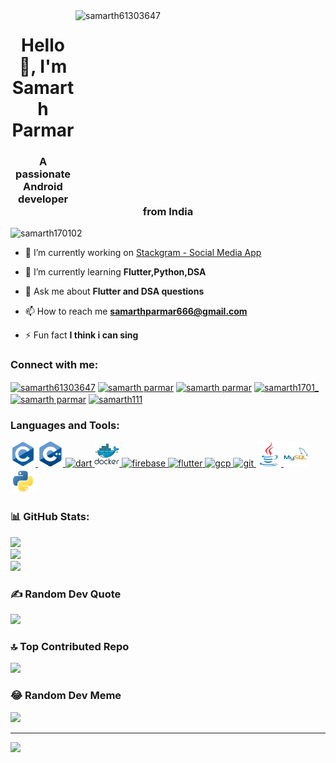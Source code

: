 <img src="https://camo.githubusercontent.com/5ddf73ad3a205111cf8c686f687fc216c2946a75005718c8da5b837ad9de78c9/68747470733a2f2f7468756d62732e6766796361742e636f6d2f4576696c4e657874446576696c666973682d736d616c6c2e676966" alt="samarth61303647" height="300" width="400"  align="right"/>

<h1 align="center">Hello 👋, I'm Samarth Parmar</h1>
<h3 align="center">A passionate Android developer from India</h3>

<p align="left"> <img src="https://komarev.com/ghpvc/?username=samarth170102&label=Profile%20views&color=0e75b6&style=flat" alt="samarth170102" /> </p>

- 🔭 I’m currently working on [Stackgram - Social Media App](https://drive.google.com/drive/folders/1fTN5HjjskXgJY-AYDMTWxaRaWnuOyH5V?usp=sharing)

- 🌱 I’m currently learning **Flutter,Python,DSA**

- 💬 Ask me about **Flutter and DSA questions**

- 📫 How to reach me **samarthparmar666@gmail.com**

- ⚡ Fun fact **I think i can sing**

<h3 align="left">Connect with me:</h3>
<p align="left">
<a href="https://twitter.com/samarth61303647" target="blank"><img align="center" src="https://raw.githubusercontent.com/rahuldkjain/github-profile-readme-generator/master/src/images/icons/Social/twitter.svg" alt="samarth61303647" height="30" width="40" /></a>
<a href="https://linkedin.com/in/samarth parmar" target="blank"><img align="center" src="https://raw.githubusercontent.com/rahuldkjain/github-profile-readme-generator/master/src/images/icons/Social/linked-in-alt.svg" alt="samarth parmar" height="30" width="40" /></a>
<a href="https://fb.com/samarth parmar" target="blank"><img align="center" src="https://raw.githubusercontent.com/rahuldkjain/github-profile-readme-generator/master/src/images/icons/Social/facebook.svg" alt="samarth parmar" height="30" width="40" /></a>
<a href="https://instagram.com/samarth1701_" target="blank"><img align="center" src="https://raw.githubusercontent.com/rahuldkjain/github-profile-readme-generator/master/src/images/icons/Social/instagram.svg" alt="samarth1701_" height="30" width="40" /></a>
<a href="https://www.youtube.com/c/samarth parmar" target="blank"><img align="center" src="https://raw.githubusercontent.com/rahuldkjain/github-profile-readme-generator/master/src/images/icons/Social/youtube.svg" alt="samarth parmar" height="30" width="40" /></a>
<a href="https://codeforces.com/profile/samarth111" target="blank"><img align="center" src="https://raw.githubusercontent.com/rahuldkjain/github-profile-readme-generator/master/src/images/icons/Social/codeforces.svg" alt="samarth111" height="30" width="40" /></a>
</p>

<h3 align="left">Languages and Tools:</h3>
<p align="left"> <a href="https://www.cprogramming.com/" target="_blank" rel="noreferrer"> <img src="https://raw.githubusercontent.com/devicons/devicon/master/icons/c/c-original.svg" alt="c" width="40" height="40"/> </a> <a href="https://www.w3schools.com/cpp/" target="_blank" rel="noreferrer"> <img src="https://raw.githubusercontent.com/devicons/devicon/master/icons/cplusplus/cplusplus-original.svg" alt="cplusplus" width="40" height="40"/> </a> <a href="https://dart.dev" target="_blank" rel="noreferrer"> <img src="https://www.vectorlogo.zone/logos/dartlang/dartlang-icon.svg" alt="dart" width="40" height="40"/> </a> <a href="https://www.docker.com/" target="_blank" rel="noreferrer"> <img src="https://raw.githubusercontent.com/devicons/devicon/master/icons/docker/docker-original-wordmark.svg" alt="docker" width="40" height="40"/> </a> <a href="https://firebase.google.com/" target="_blank" rel="noreferrer"> <img src="https://www.vectorlogo.zone/logos/firebase/firebase-icon.svg" alt="firebase" width="40" height="40"/> </a> <a href="https://flutter.dev" target="_blank" rel="noreferrer"> <img src="https://www.vectorlogo.zone/logos/flutterio/flutterio-icon.svg" alt="flutter" width="40" height="40"/> </a> <a href="https://cloud.google.com" target="_blank" rel="noreferrer"> <img src="https://www.vectorlogo.zone/logos/google_cloud/google_cloud-icon.svg" alt="gcp" width="40" height="40"/> </a> <a href="https://git-scm.com/" target="_blank" rel="noreferrer"> <img src="https://www.vectorlogo.zone/logos/git-scm/git-scm-icon.svg" alt="git" width="40" height="40"/> </a> <a href="https://www.java.com" target="_blank" rel="noreferrer"> <img src="https://raw.githubusercontent.com/devicons/devicon/master/icons/java/java-original.svg" alt="java" width="40" height="40"/> </a> <a href="https://www.mysql.com/" target="_blank" rel="noreferrer"> <img src="https://raw.githubusercontent.com/devicons/devicon/master/icons/mysql/mysql-original-wordmark.svg" alt="mysql" width="40" height="40"/> </a> <a href="https://www.python.org" target="_blank" rel="noreferrer"> <img src="https://raw.githubusercontent.com/devicons/devicon/master/icons/python/python-original.svg" alt="python" width="40" height="40"/> </a> </p>

### 📊 GitHub Stats:
![](https://github-readme-stats.vercel.app/api?username=Samarth170102&theme=dark&hide_border=false&include_all_commits=true&count_private=true)<br/>
![](https://github-readme-streak-stats.herokuapp.com/?user=Samarth170102&theme=dark&hide_border=false)<br/>
![](https://github-readme-stats.vercel.app/api/top-langs/?username=Samarth170102&theme=dark&hide_border=false&include_all_commits=true&count_private=true&layout=compact)

### ✍️ Random Dev Quote
![](https://quotes-github-readme.vercel.app/api?type=horizontal&theme=radical)

### 🔝 Top Contributed Repo
![](https://github-contributor-stats.vercel.app/api?username=Samarth170102&limit=5&theme=dark&combine_all_yearly_contributions=true)

### 😂 Random Dev Meme
<img src='https://randommeme-five.vercel.app/' style="height: 400px;"/>

---
[![](https://visitcount.itsvg.in/api?id=Samarth170102&icon=0&color=0)](https://visitcount.itsvg.in)
